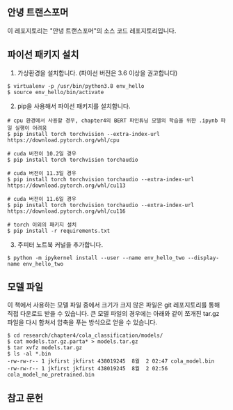 안녕 트랜스포머
------------------------

이 레포지토리는 "안녕 트랜스포머"의 소스 코드 레포지토리입니다.


파이선 패키지 설치
------------------------
1. 가상환경을 설치합니다. (파이선 버전은 3.6 이상을 권고합니다)
```
$ virtualenv -p /usr/bin/python3.8 env_hello
$ source env_hello/bin/activate
```

2. pip을 사용해서 파이선 패키지를 설치합니다.
```
# cpu 환경에서 사용할 경우, chapter4의 BERT 파인튜닝 모델의 학습을 위한 .ipynb 파일 실행이 어려움
$ pip install torch torchvision --extra-index-url https://download.pytorch.org/whl/cpu

# cuda 버전이 10.2일 경우
$ pip install torch torchvision torchaudio

# cuda 버전이 11.3일 경우
$ pip install torch torchvision torchaudio --extra-index-url https://download.pytorch.org/whl/cu113

# cuda 버전이 11.6일 경우
$ pip install torch torchvision torchaudio --extra-index-url https://download.pytorch.org/whl/cu116

# torch 이외의 패키지 설치
$ pip install -r requirements.txt
```

3. 주피터 노트북 커널을 추가합니다.
```
$ python -m ipykernel install --user --name env_hello_two --display-name env_hello_two
```

모델 파일
------------------------
이 책에서 사용하는 모델 파일 중에서 크기가 크지 않은 파일은 git 레포지토리를 통해 직접 다운로드 받을 수 있습니다. 큰 모델 파일의 경우에는 아래와 같이 쪼개진 tar.gz 파일을 다시 합쳐서 압축을 푸는 방식으로 얻을 수 있습니다.
```
$ cd research/chapter4/cola_classification/models/
$ cat models.tar.gz.parta* > models.tar.gz
$ tar xvfz models.tar.gz
$ ls -al *.bin
-rw-rw-r-- 1 jkfirst jkfirst 438019245  8월  2 02:47 cola_model.bin
-rw-rw-r-- 1 jkfirst jkfirst 438019245  8월  2 02:56 cola_model_no_pretrained.bin
```

참고 문헌
------------------------
